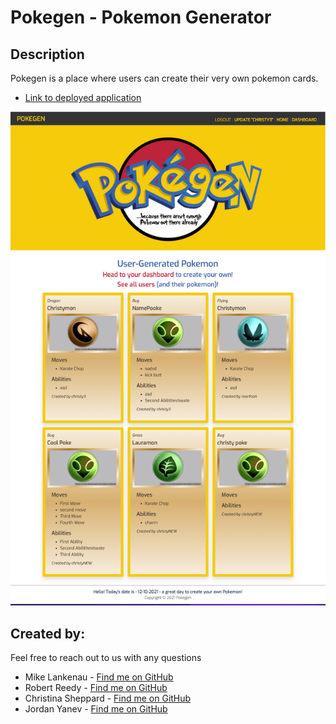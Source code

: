 
  
  # Pokegen - Pokemon Generator 

  ## Description
  Pokegen is a place where users can create their very own pokemon cards.
  * [Link to deployed application](https://desolate-ridge-10974.herokuapp.com/)
  
  ![Image of the app](public/images/pokegen-screenshot.jpg)
  
  ## Created by:
  Feel free to reach out to us with any questions
  * Mike Lankenau - [Find me on GitHub](https://github.com/mtlankenau)
  * Robert Reedy - [Find me on GitHub](https://github.com/RobertAReedy)
  * Christina Sheppard - [Find me on GitHub](https://github.com/cshepcsorp/)
  * Jordan Yanev - [Find me on GitHub](https://github.com/jyanev01)
